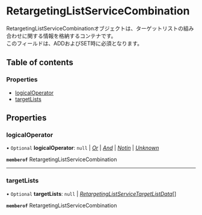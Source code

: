 # RetargetingListServiceCombination


<div lang=\"ja\"> RetargetingListServiceCombinationオブジェクトは、ターゲットリストの組み合わせに関する情報を格納するコンテナです。<br> このフィールドは、ADDおよびSET時に必須となります。 </div> 

## Table of contents

### Properties

- [logicalOperator](retargetinglistservicecombination.md#logicaloperator)
- [targetLists](retargetinglistservicecombination.md#targetlists)

## Properties

### logicalOperator

• `Optional` **logicalOperator**: ``null`` \| [*Or*](./enums/retargetinglistservicelogicaloperator.md#or) \| [*And*](./enums/retargetinglistservicelogicaloperator.md#and) \| [*Notin*](./enums/retargetinglistservicelogicaloperator.md#notin) \| [*Unknown*](./enums/retargetinglistservicelogicaloperator.md#unknown)

**`memberof`** RetargetingListServiceCombination

___

### targetLists

• `Optional` **targetLists**: ``null`` \| [*RetargetingListServiceTargetListData*](retargetinglistservicetargetlistdata.md)[]

**`memberof`** RetargetingListServiceCombination
